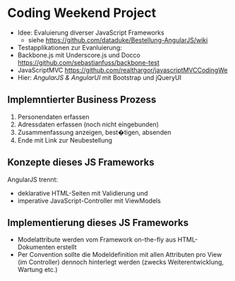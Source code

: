 # Coding Weekend Project 

* Idee: Evaluierung diverser JavaScript Frameworks
   * siehe https://github.com/dataduke/Bestellung-AngularJS/wiki
* Testapplikationen zur Evanluierung:
 * Backbone.js mit Underscore.js und Docco https://github.com/sebastianfuss/backbone-test
 * JavaScriptMVC https://github.com/realthargor/javascriptMVCCodingWe
 * Hier: _AngularJS & AngularUI_ mit Bootstrap und jQueryUI
 
## Implemntierter Business Prozess

1. Personendaten erfassen
2. Adressdaten erfassen (noch nicht eingebunden)
3. Zusammenfassung anzeigen, best�tigen, absenden
4. Ende mit Link zur Neubestellung

## Konzepte dieses JS Frameworks

AngularJS trennt:

* deklarative HTML-Seiten mit Validierung und
* imperative JavaScript-Controller mit ViewModels

## Implementierung dieses JS Frameworks

* Modelattribute werden vom Framework on-the-fly aus HTML-Dokumenten erstellt
* Per Convention sollte die Modeldefinition mit allen Attributen pro View (im Controller) dennoch hinterlegt werden (zwecks Weiterentwicklung, Wartung etc.)
